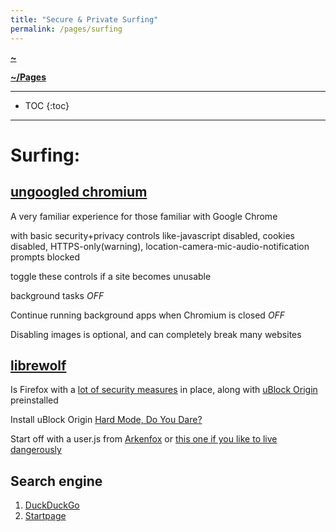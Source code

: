 ```yaml
---
title: "Secure & Private Surfing"
permalink: /pages/surfing
---
```


**[~](../../README.md)**

**[~/Pages](../pages.md)**

---

* TOC
{:toc}

---
# Surfing:

## [ungoogled chromium](https://github.com/ungoogled-software/ungoogled-chromium)

A very familiar experience for those familiar with Google Chrome

with basic security+privacy controls like-javascript disabled, cookies disabled, HTTPS-only(warning), location-camera-mic-audio-notification prompts blocked

toggle these controls if a site becomes unusable

background tasks _OFF_

Continue running background apps when Chromium is closed _OFF_

Disabling images is optional, and can completely break many websites

## [librewolf](https://librewolf.net/)

Is Firefox with a [lot of security measures](https://privacytests.org/) in place, along with [uBlock Origin](https://github.com/gorhill/uBlock) preinstalled

Install uBlock Origin [Hard Mode, Do You Dare?](https://github.com/gorhill/uBlock/wiki/Blocking-mode:-hard-mode)

Start off with a user.js from [Arkenfox](https://github.com/arkenfox/user.js/) or [this one if you like to live dangerously](https://github.com/pyllyukko/user.js/)

## Search engine

1. [DuckDuckGo](https://in.mashable.com/tech-industry/28592/duckduckgo-down-ranks-russian-disinformation-the-search-engines-users-are-not-happy)
2. [Startpage](startpage.com)
